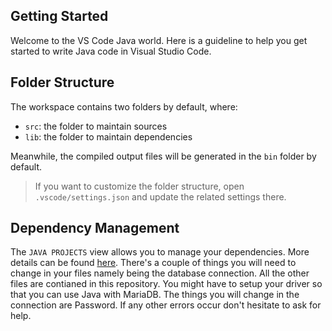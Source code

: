 ## Getting Started

Welcome to the VS Code Java world. Here is a guideline to help you get started to write Java code in Visual Studio Code.

## Folder Structure

The workspace contains two folders by default, where:

- `src`: the folder to maintain sources
- `lib`: the folder to maintain dependencies

Meanwhile, the compiled output files will be generated in the `bin` folder by default.

> If you want to customize the folder structure, open `.vscode/settings.json` and update the related settings there.

## Dependency Management

The `JAVA PROJECTS` view allows you to manage your dependencies. More details can be found [here](https://github.com/microsoft/vscode-java-dependency#manage-dependencies).
There's a couple of things you will need to change in your files namely being the database connection. All the other files are contianed in this repository. You might have to setup your driver so that you can use Java with MariaDB. The things you will change in the connection are Password. If any other errors occur don't hesitate to ask for help.
